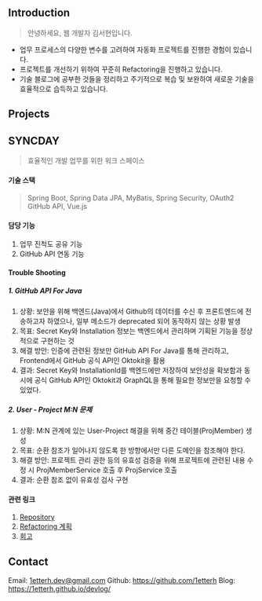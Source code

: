 ## Introduction
> 안녕하세요, 웹 개발자 김서현입니다.
- 업무 프로세스의 다양한 변수를 고려하여 자동화 프로젝트를 진행한 경험이 있습니다.
- 프로젝트를 개선하기 위하여 꾸준히 Refactoring을 진행하고 있습니다.
- 기술 블로그에 공부한 것들을 정리하고 주기적으로 복습 및 보완하여 새로운 기술을 효율적으로 습득하고 있습니다.


## Projects
## SYNCDAY
> 효율적인 개발 업무를 위한 워크 스페이스
#### 기술 스택
> Spring Boot, Spring Data JPA, MyBatis, Spring Security, OAuth2 GitHub API, Vue.js
#### 담당 기능
1. 업무 진척도 공유 기능
2. GitHub API 연동 기능
#### Trouble Shooting
##### 1. GitHub API For Java
1. 상황: 보안을 위해 백엔드(Java)에서 Github의 데이터를 수신 후 프론트엔드에 전송하고자 하였으나, 일부 메소드가 deprecated 되어 동작하지 않는 상황 발생
2. 목표: Secret Key와 Installation 정보는 백엔드에서 관리하며 기획된 기능을 정상적으로 구현하는 것
4. 해결 방안: 인증에 관련된 정보만 GitHub API For Java를 통해 관리하고, Frontend에서 GitHub 공식 API인 Oktokit을 활용
5. 결과: Secret Key와 InstallationId를 백엔드에만 저장하여 보안성을 확보함과 동시에 공식 GitHub API인 Oktokit과 GraphQL을 통해 필요한 정보만을 요청할 수 있었다.
##### 2. User - Project M:N 문제
1. 상황: M:N 관계에 있는 User-Project 해결을 위해 중간 테이블(ProjMember) 생성
2. 목표: 순환 참조가 일어나지 않도록 한 방향에서만 다른 도메인을 참조해야 한다.
3. 해결 방안: 프로젝트 관리 권한 등의 유효성 검증을 위해 프로젝트에 관련된 내용 수정 시 ProjMemberService 호출 후 ProjService 호출
4. 결과: 순환 참조 없이 유효성 검사 구현
#### 관련 링크
1. [Repository](https://github.com/beyond-sw-camp/be09_fin_SyncDay)
2. [Refactoring 계획](https://1etterhdev.atlassian.net/wiki/spaces/S/overview)
3. [회고](https://1etterh.github.io/devlog/Projects/syncday/SyncDay-%ED%9A%8C%EA%B3%A0)



## Contact
Email: 1etterh.dev@gmail.com
Github: https://github.com/1etterh
Blog: https://1etterh.github.io/devlog/

